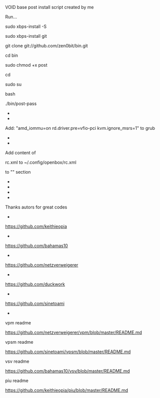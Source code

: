 VOID base post install script created by me

Run...

sudo xbps-install -S

sudo xbps-install git

git clone git://github.com/zen0bit/bin.git

cd bin

sudo chmod +x post

cd

sudo su

bash

./bin/post-pass

*
*

Add: "amd_iommu=on rd.driver.pre=vfio-pci kvm.ignore_msrs=1"
to grub

*
*
Add content of 

rc.xml to ~/.config/openbox/rc.xml

to  "<!-- Keybindings for desktop switching -->" section



*
*
*
*

Thanks autors for great codes

*
https://github.com/keithieopia

*
https://github.com/bahamas10

*
https://github.com/netzverweigerer

*
https://github.com/duckwork

*
https://github.com/sinetoami

*

vpm readme

https://github.com/netzverweigerer/vpm/blob/master/README.md

vpsm readme

https://github.com/sinetoami/vpsm/blob/master/README.md

vsv readme

https://github.com/bahamas10/vsv/blob/master/README.md

piu readme

https://github.com/keithieopia/piu/blob/master/README.md
